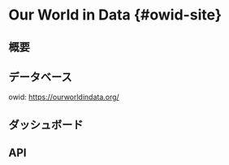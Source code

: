 # Our World in Data {#owid-site}

## 概要

## データベース

owid: https://ourworldindata.org/


## ダッシュボード

## API
